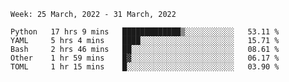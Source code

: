 <!--START_SECTION:waka-->
```text
Week: 25 March, 2022 - 31 March, 2022

Python   17 hrs 9 mins   █████████████▒░░░░░░░░░░░   53.11 % 
YAML     5 hrs 4 mins    ████░░░░░░░░░░░░░░░░░░░░░   15.71 % 
Bash     2 hrs 46 mins   ██░░░░░░░░░░░░░░░░░░░░░░░   08.61 % 
Other    1 hr 59 mins    █▓░░░░░░░░░░░░░░░░░░░░░░░   06.17 % 
TOML     1 hr 15 mins    █░░░░░░░░░░░░░░░░░░░░░░░░   03.90 % 
```
<!--END_SECTION:waka-->

